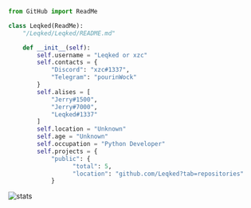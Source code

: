 ```py
from GitHub import ReadMe

class Leqked(ReadMe):
    "/Leqked/Leqked/README.md"

    def __init__(self):
        self.username = "Leqked or xzc"
        self.contacts = {
            "Discord": "xzc#1337",
            "Telegram": "pourinWock"
        }
        self.alises = [
            "Jerry#1500",
            "Jerry#7000",
            "Leqked#1337"
        ]
        self.location = "Unknown"
        self.age = "Unknown"
        self.occupation = "Python Developer"
        self.projects = {
            "public": {
                  "total": 5,
                  "location": "github.com/Leqked?tab=repositories"
            }
```
![stats](https://github-readme-stats.vercel.app/api/?username=Leqked&title_color=4F8CC9&text_color=9f9f9f&show_icons=true&bg_color=00000000&hide_border=true&icon_color=4F8CC9&hide_title=true&count_private=true&include_all_commits=true)
